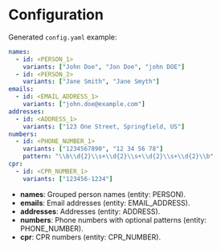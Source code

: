 # Configuration

Generated `config.yaml` example:

```yaml
names:
  - id: <PERSON_1>
    variants: ["John Doe", "Jon Doe", "john DOE"]
  - id: <PERSON_2>
    variants: ["Jane Smith", "Jane Smyth"]
emails:
  - id: <EMAIL_ADDRESS_1>
    variants: ["john.doe@example.com"]
addresses:
  - id: <ADDRESS_1>
    variants: ["123 One Street, Springfield, US"]
numbers:
  - id: <PHONE_NUMBER_1>
    variants: ["1234567890", "12 34 56 78"]
    pattern: "\\b\\d{2}\\s+\\d{2}\\s+\\d{2}\\s+\\d{2}\\b"
cpr:
  - id: <CPR_NUMBER_1>
    variants: ["123456-1234"]
```

- **names**: Grouped person names (entity: PERSON).
- **emails**: Email addresses (entity: EMAIL_ADDRESS).
- **addresses**: Addresses (entity: ADDRESS).
- **numbers**: Phone numbers with optional patterns (entity: PHONE_NUMBER).
- **cpr**: CPR numbers (entity: CPR_NUMBER).

